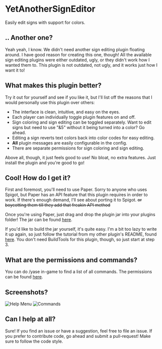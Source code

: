 # YetAnotherSignEditor
Easily edit signs with support for colors.

## .. Another one?
Yeah yeah, I know. We didn't need another sign editing plugin floating around.
I have good reason for creating this one, though! All the available sign editing
plugins were either outdated, ugly, or they didn't work how I wanted them to.
This plugin is not outdated, not ugly, and it works just how I want it to!

## What makes this plugin better?
Try it out for yourself and see if you like it, but I'll list off the reasons
that I would personally use this plugin over others:

* The interface is clean, intuitive, and easy on the eyes.
* Each player can individually toggle plugin features on and off.
* Sign coloring and sign editing can be toggled separately. Want to edit signs
but need to use "&5" without it being turned into a color? Go ahead.
* Editing a sign reverts text colors back into color codes for easy editing.
* **All** plugin messages are easily configurable in the config.
* There are separate permissions for sign coloring and sign editing.

Above all, though, it just feels good to use! No bloat, no extra features. Just
install the plugin and you're good to go!

## Cool! How do I get it?
First and foremost, you'll need to use Paper. Sorry to anyone who uses Spigot,
but Paper has an API feature that this plugin requires in order to work. If
there's enough demand, I'll see about porting it to Spigot. ~~or boycotting
them till they add that freakin API method~~

Once you're using Paper, just drag and drop the plugin jar into your plugins
folder! The jar can be found [here](https://github.com/ItsTehBrian/YetAnotherSignEditor/releases).

If you'd like to build the jar yourself, it's quite easy. I'm a bit too lazy
to write it up again, so just follow the tutorial from my other plugin's
README, found [here](https://github.com/ItsTehBrian/BuildersUtilities#how-do-i-build-it-myself).
You don't need BuildTools for this plugin, though, so just start at step 3.

## What are the permissions and commands?
You can do /yase in-game to find a list of all commands. The permissions
can be found [here](https://github.com/ItsTehBrian/YetAnotherSignEditor/blob/master/src/main/resources/plugin.yml).

## Screenshots?
![Help Menu](https://raw.githubusercontent.com/ItsTehBrian/YetAnotherSignEditor/master/images/help-menu.png)
![Commands](https://raw.githubusercontent.com/ItsTehBrian/YetAnotherSignEditor/master/images/commands.png)

## Can I help at all?
Sure! If you find an issue or have a suggestion, feel free to file an issue. If
you prefer to contribute code, go ahead and submit a pull-request! Make sure to
follow the code style.